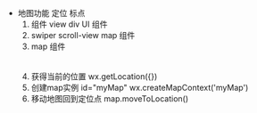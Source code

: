 - 地图功能 定位 标点
    1. 组件 
        view div UI 组件  
    2. swiper scroll-view  map 组件 
    3. map 组件
        <map latitude longitude markers show-location>  
            <cover-view></cover-view>     
            <cover-image></cover-image>  
        </map>  
    4. 获得当前的位置 
        wx.getLocation({})  
    5. 创建map实例
        id="myMap"
        wx.createMapContext('myMap')  
    6. 移动地图回到定位点
        map.moveToLocation()   